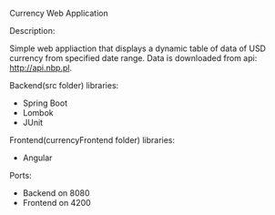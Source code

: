 Currency Web Application

Description:

Simple web appliaction that displays a dynamic table of data of USD currency from specified date range. Data is downloaded from api: http://api.nbp.pl.

Backend(src folder) libraries:
- Spring Boot
- Lombok
- JUnit

Frontend(currencyFrontend folder) libraries:
- Angular

Ports:
- Backend on 8080
- Frontend on 4200
